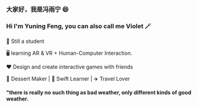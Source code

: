 ### 大家好，我是冯雨宁 😄
### Hi I'm Yuning Feng, you can also call me Violet 🪄

🦾 Still a student

🖥️ learning AR & VR + Human-Computer Interaction.

❤️ Design and create interactive games with friends

🍰 Dessert Maker | 🍎 Swift Learner | ✈️ Travel Lover

**"there is really no such thing as bad weather, only different kinds of good weather.** 

